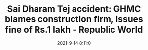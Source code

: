 ---
"title": "Sai Dharam Tej accident: GHMC blames construction firm, issues fine of Rs.1 lakh - Republic World"
"date": "2021-9-14 8:11:0"
"feed_name": "GOOGLENEWSCONSTRUCTION"
"feed_website": "https://news.google.com/search?q=construction%2Bincident&hl=en-US&gl=US&ceid=US:en"
"feed_rss": "https://news.google.com/rss/search?q=construction%2Bincident&hl=en-US&gl=US&ceid=US:en"
"link": "https://www.republicworld.com/entertainment-news/regional-indian-cinema/sai-dharam-tej-accident-ghmc-blames-construction-firm-issues-fine-of-rs-dot-1-lakh.html"
"file": "_posts/2021-1-1-7b874e0f4124f0659693b3f2782151b0a9e4f2c5.md"
"accident": "0"
"drilling": "0"
---